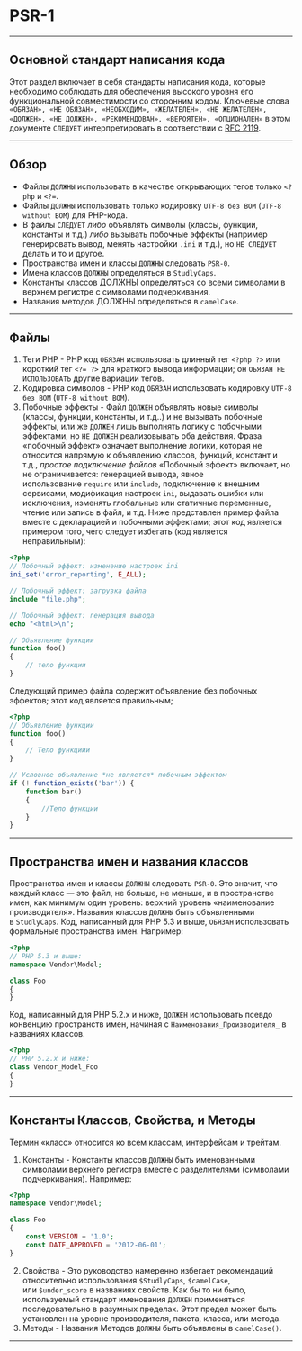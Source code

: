 # PSR-1
***
## Основной стандарт написания кода
Этот раздел включает в себя стандарты написания кода, которые необходимо соблюдать для обеспечения высокого уровня его функциональной совместимости со сторонним кодом.
Ключевые слова `«ОБЯЗАН», «НЕ ОБЯЗАН», «НЕОБХОДИМ», «ЖЕЛАТЕЛЕН», «НЕ ЖЕЛАТЕЛЕН», «ДОЛЖЕН», «НЕ ДОЛЖЕН», «РЕКОМЕНДОВАН», «ВЕРОЯТЕН», «ОПЦИОНАЛЕН»` в этом документе `СЛЕДУЕТ` интерпретировать в соответствии с [RFC 2119](http://www.ietf.org/rfc/rfc2119.txt).
***
## Обзор
- Файлы `ДОЛЖНЫ` использовать в качестве открывающих тегов только `<?php` и `<?=`.
- Файлы `ДОЛЖНЫ` использовать только кодировку `UTF-8 без BOM` (`UTF-8 without BOM`) для PHP-кода.
- В файлы `СЛЕДУЕТ` _либо_ объявлять символы (классы, функции, константы и т.д.) _либо_ вызывать побочные эффекты (например генерировать вывод, менять настройки `.ini` и т.д.), но `НЕ СЛЕДУЕТ` делать и то и другое.
- Пространства имен и классы `ДОЛЖНЫ` следовать `PSR-0`.
- Имена классов `ДОЛЖНЫ` определяться в `StudlyCaps`.
- Константы классов ДОЛЖНЫ определяться со всеми символами в верхнем регистре с символами подчеркивания.
- Названия методов ДОЛЖНЫ определяться в `camelCase`.
***
## Файлы
1. Теги PHP - PHP код `ОБЯЗАН` использовать длинный тег `<?php ?>` или короткий тег `<?= ?>` для краткого вывода информации; он `ОБЯЗАН НЕ ИСПОЛЬЗОВАТЬ` другие вариации тегов.
2. Кодировка символов - PHP код `ОБЯЗАН` использовать кодировку `UTF-8 без BOM` (`UTF-8 without BOM`).
3. Побочные эффекты - Файл `ДОЛЖЕН` объявлять новые символы (классы, функции, константы, и т.д..) и не вызывать побочные эффекты, или же `ДОЛЖЕН` лишь выполнять логику с побочными эффектами, но `НЕ ДОЛЖЕН` реализовывать оба действия.
Фраза «побочный эффект» означает выполнение логики, которая не относится напрямую к объявлению классов, функций, констант и т.д., _простое подключение файлов_
«Побочный эффект» включает, но не ограничивается: генерацией вывода, явное использование `require` или `include`, подключение к внешним сервисами, модификация настроек `ini`, выдавать ошибки или исключения, изменять глобальные или статичные переменные, чтение или запись в файл, и т.д.
Ниже представлен пример файла вместе с декларацией и побочными эффектами; этот код является примером того, чего следует избегать (код является неправильным):
```php
<?php
// Побочный эффект: изменение настроек ini
ini_set('error_reporting', E_ALL);

// Побочный эффект: загрузка файла
include "file.php";

// Побочный эффект: генерация вывода
echo "<html>\n";

// Объявление функции
function foo()
{
    // тело функции
}
```
Следующий пример файла содержит объявление без побочных эффектов; этот код является правильным;
```php
<?php
// Объявление функции
function foo()
{
    // Тело функциии
}

// Условное объявление *не является* побочным эффектом
if (! function_exists('bar')) {
    function bar()
    {
        //Тело функции
    }
}
```
***
## Пространства имен и названия классов
Пространства имен и классы `ДОЛЖНЫ` следовать `PSR-0`.
Это значит, что каждый класс — это файл, не больше, не меньше, и в пространстве имен, как минимум один уровень: верхний уровень «наименование производителя».
Названия классов `ДОЛЖНЫ` быть объявленными в `StudlyCaps`.
Код, написанный для PHP 5.3 и выше, `ОБЯЗАН` использовать формальные пространства имен.
Например:
```php
<?php
// PHP 5.3 и выше:
namespace Vendor\Model;

class Foo
{
}
```
Код, написанный для PHP 5.2.x и ниже, `ДОЛЖЕН` использовать псевдо конвенцию пространств имен, начиная с `Наименования_Производителя_` в названиях классов.
```php
<?php
// PHP 5.2.x и ниже:
class Vendor_Model_Foo
{
}
```
***
## Константы Классов, Свойства, и Методы
Термин «класс» относится ко всем классам, интерфейсам и трейтам.
1. Константы - Константы классов `ДОЛЖНЫ` быть именованными символами верхнего регистра вместе с разделителями (символами подчеркивания).
Например:
```php
<?php
namespace Vendor\Model;

class Foo
{
    const VERSION = '1.0';
    const DATE_APPROVED = '2012-06-01';
}
```
2. Свойства - Это руководство намеренно избегает рекомендаций относительно использования `$StudlyCaps`, `$camelCase`, или `$under_score` в названиях свойств.
Как бы то ни было, используемый стандарт именования `ДОЛЖЕН` применяться последовательно в разумных пределах. Этот предел может быть установлен на уровне производителя, пакета, класса, или метода.
3. Методы - Названия Методов `ДОЛЖНЫ` быть объявлены в `camelCase()`.
***
